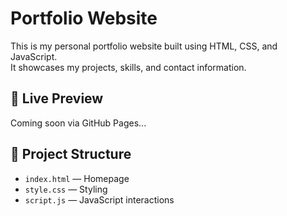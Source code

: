 
# Portfolio Website

This is my personal portfolio website built using HTML, CSS, and JavaScript.  
It showcases my projects, skills, and contact information.

## 🔗 Live Preview

Coming soon via GitHub Pages...

## 📁 Project Structure

- `index.html` — Homepage
- `style.css` — Styling
- `script.js` — JavaScript interactions
